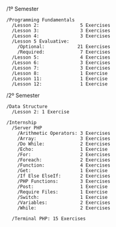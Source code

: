   /1º Semester
  
    /Programming Fundamentals
      /Lesson 2:               5 Exercises
      /Lesson 3:               3 Exercises
      /Lesson 4:               3 Exercises
      /Lesson 5 Evaluative:
        /Optional:            21 Exercises
        /Required:             7 Exercises
      /Lesson 5:               4 Exercises
      /Lesson 6:               3 Exercises
      /Lesson 7:               3 Exercises
      /Lesson 8:               1 Exercise
      /Lesson 11:              1 Exercise
      /Lesson 12:              1 Exercise

  /2º Semester

    /Data Structure
      /Lesson 2: 1 Exercise

    /Internship
      /Server PHP
        /Arithmetic Operators: 3 Exercises
        /Array:                3 Exercises
        /Do While:             2 Exercises
        /Echo:                 1 Exercise
        /For:                  2 Exercises
        /Foreach:              2 Exercises
        /Function:             4 Exercises
        /Get:                  1 Exercise
        /If Else ElseIf:       2 Exercises
        /PHP Functions:        3 Exercises
        /Post:                 1 Exercise
        /Require Files:        1 Exercise
        /Switch:               1 Exercise
        /Variables:            2 Exercises
        /While:                2 Exercises

      /Terminal PHP: 15 Exercises
